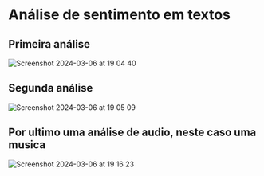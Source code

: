 # Análise de sentimento em textos

## Primeira análise

![Screenshot 2024-03-06 at 19 04 40](https://github.com/EdsonRodriguesM/speech-AI/assets/26149678/71e238f5-b999-4a15-9995-a22bbd7b0407)

## Segunda análise

![Screenshot 2024-03-06 at 19 05 09](https://github.com/EdsonRodriguesM/speech-AI/assets/26149678/accd531c-31bb-4d7a-8050-89efd20e8283)

## Por ultimo uma análise de audio, neste caso uma musica
![Screenshot 2024-03-06 at 19 16 23](https://github.com/EdsonRodriguesM/speech-AI/assets/26149678/8246d0bd-e8d4-4107-b8c7-67ada487dcb6)
